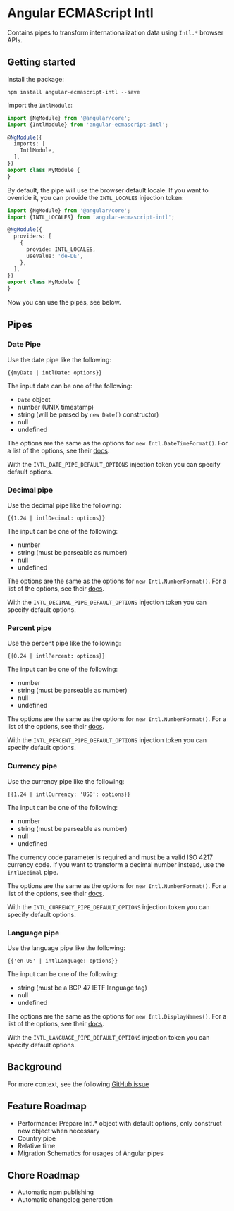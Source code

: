 # Angular ECMAScript Intl

Contains pipes to transform internationalization data using `Intl.*` browser APIs.

## Getting started

Install the package:

```
npm install angular-ecmascript-intl --save
```

Import the `IntlModule`:

```typescript
import {NgModule} from '@angular/core';
import {IntlModule} from 'angular-ecmascript-intl';

@NgModule({
  imports: [
    IntlModule,
  ],
})
export class MyModule {
}
```

By default, the pipe will use the browser default locale. If you want to override it, you can provide the `INTL_LOCALES`
injection token:

```typescript
import {NgModule} from '@angular/core';
import {INTL_LOCALES} from 'angular-ecmascript-intl';

@NgModule({
  providers: [
    {
      provide: INTL_LOCALES,
      useValue: 'de-DE',
    },
  ],
})
export class MyModule {
}
```

Now you can use the pipes, see below.

## Pipes

### Date Pipe

Use the date pipe like the following:

```
{{myDate | intlDate: options}}
```

The input date can be one of the following:

* `Date` object
* number (UNIX timestamp)
* string (will be parsed by `new Date()` constructor)
* null
* undefined

The options are the same as the options for `new Intl.DateTimeFormat()`. For a list of the options, see
their [docs](https://developer.mozilla.org/en-US/docs/Web/JavaScript/Reference/Global_Objects/Intl/DateTimeFormat/DateTimeFormat).

With the `INTL_DATE_PIPE_DEFAULT_OPTIONS` injection token you can specify default options.

### Decimal pipe

Use the decimal pipe like the following:

```
{{1.24 | intlDecimal: options}}
```

The input can be one of the following:

* number
* string (must be parseable as number)
* null
* undefined

The options are the same as the options for `new Intl.NumberFormat()`. For a list of the options, see
their [docs](https://developer.mozilla.org/en-US/docs/Web/JavaScript/Reference/Global_Objects/Intl/NumberFormat/NumberFormat).

With the `INTL_DECIMAL_PIPE_DEFAULT_OPTIONS` injection token you can specify default options.

### Percent pipe

Use the percent pipe like the following:

```
{{0.24 | intlPercent: options}}
```

The input can be one of the following:

* number
* string (must be parseable as number)
* null
* undefined

The options are the same as the options for `new Intl.NumberFormat()`. For a list of the options, see
their [docs](https://developer.mozilla.org/en-US/docs/Web/JavaScript/Reference/Global_Objects/Intl/NumberFormat/NumberFormat).

With the `INTL_PERCENT_PIPE_DEFAULT_OPTIONS` injection token you can specify default options.

### Currency pipe

Use the currency pipe like the following:

```
{{1.24 | intlCurrency: 'USD': options}}
```

The input can be one of the following:

* number
* string (must be parseable as number)
* null
* undefined

The currency code parameter is required and must be a valid ISO 4217 currency code. If you want to transform a decimal
number instead, use the `intlDecimal` pipe.

The options are the same as the options for `new Intl.NumberFormat()`. For a list of the options, see
their [docs](https://developer.mozilla.org/en-US/docs/Web/JavaScript/Reference/Global_Objects/Intl/NumberFormat/NumberFormat).

With the `INTL_CURRENCY_PIPE_DEFAULT_OPTIONS` injection token you can specify default options.

### Language pipe

Use the language pipe like the following:

```
{{'en-US' | intlLanguage: options}}
```

The input can be one of the following:

* string (must be a BCP 47 IETF language tag)
* null
* undefined

The options are the same as the options for `new Intl.DisplayNames()`. For a list of the options, see
their [docs](https://developer.mozilla.org/en-US/docs/Web/JavaScript/Reference/Global_Objects/Intl/DisplayNames/DisplayNames).

With the `INTL_LANGUAGE_PIPE_DEFAULT_OPTIONS` injection token you can specify default options.

## Background

For more context, see the following [GitHub issue](https://github.com/angular/angular/issues/49143)

## Feature Roadmap

* Performance: Prepare Intl.* object with default options, only construct new object when necessary
* Country pipe
* Relative time
* Migration Schematics for usages of Angular pipes

## Chore Roadmap

* Automatic npm publishing
* Automatic changelog generation
